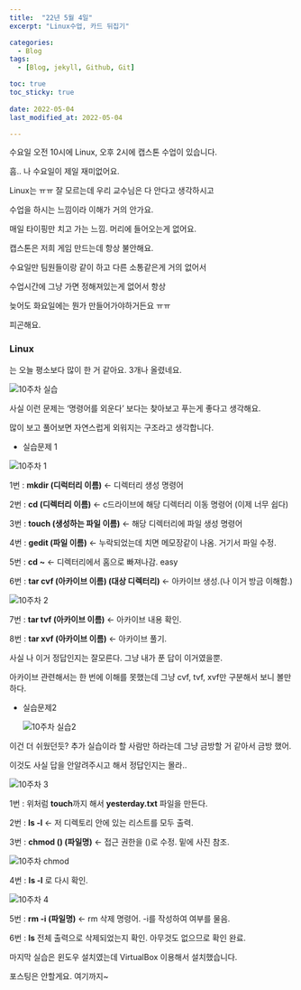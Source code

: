 ```yaml
---
title:  "22년 5월 4일"
excerpt: "Linux수업, 카드 뒤집기"

categories:
  - Blog
tags:
  - [Blog, jekyll, Github, Git]

toc: true
toc_sticky: true
 
date: 2022-05-04
last_modified_at: 2022-05-04

---
```


수요일 오전 10시에 Linux, 오후 2시에 캡스톤 수업이 있습니다.

흠.. 나 수요일이 제일 재미없어요.

Linux는 ㅠㅠ 잘 모르는데 우리 교수님은 다 안다고 생각하시고

수업을 하시는 느낌이라 이해가 거의 안가요.

매일 타이핑만 치고 가는 느낌. 머리에 들어오는게 없어요.

캡스톤은 저희 게임 만드는데 항상 불안해요.

수요일만 팀원들이랑 같이 하고 다른 소통같은게 거의 없어서

수업시간에 그냥 가면 정해져있는게 없어서 항상 

늦어도 화요일에는 뭔가 만들어가야하거든요 ㅠㅠ

피곤해요.

### Linux

는 오늘 평소보다 많이 한 거 같아요. 3개나 올렸네요.

![10주차 실습](https://user-images.githubusercontent.com/102167336/166707122-d5100df2-f3f4-4377-9325-444064d435d5.png)

사실 이런 문제는 ‘명령어를 외운다’ 보다는 찾아보고 푸는게 좋다고 생각해요.

많이 보고 풀어보면 자연스럽게 외워지는 구조라고 생각합니다.

- 실습문제 1

![10주차 1](https://user-images.githubusercontent.com/102167336/166707138-7fe3c136-b894-4f49-a69a-f30de1fa6311.PNG)

1번 : **mkdir (디럭터리 이름)**   ← 디렉터리 생성 명령어

2번 : **cd (디렉터리 이름)** ← c드라이브에 해당 디렉터리 이동 명령어 (이제 너무 쉽다)

3번 : **touch (생성하는 파일 이름)** ← 해당 디렉터리에 파일 생성 명령어

4번 : **gedit (파일 이름)** ← 누락되었는데 치면 메모장같이 나옴. 거기서 파일 수정.

5번 : **cd ~** ← 디렉터리에서 홈으로 빠져나감. easy

6번 : **tar cvf (아카이브 이름) (대상 디렉터리)** ← 아카이브 생성.(나 이거 방금 이해함.)

![10주차 2](https://user-images.githubusercontent.com/102167336/166707136-aad8f912-1663-4652-ba90-2df1d200efc3.PNG)

7번 : **tar tvf (아카이브 이름)** ← 아카이브 내용 확인.

8번 : **tar xvf (아카이브 이름)** ← 아카이브 풀기.

사실 나 이거 정답인지는 잘모른다. 그냥 내가 푼 답이 이거였을뿐.

아카이브 관련해서는 한 번에 이해를 못했는데 그냥 cvf, tvf, xvf만 구분해서 보니 볼만하다.

- 실습문제2
    
    ![10주차 실습2](https://user-images.githubusercontent.com/102167336/166707116-ef0a9b22-f66e-498d-be18-d209bb3395b0.png)
    

이건 더 쉬웠던듯? 추가 실습이라 할 사람만 하라는데 그냥 금방할 거 같아서 금방 했어.

이것도 사실 답을 안알려주시고 해서 정답인지는 몰라..

![10주차 3](https://user-images.githubusercontent.com/102167336/166707133-c78d1743-bba9-411a-86b9-dceec8f7ed5f.PNG)

1번 : 위처럼 **touch**까지 해서 **yesterday.txt** 파일을 만든다.

2번 :  **ls -l** ← 저 디렉토리 안에 있는 리스트를 모두 출력.

3번 : **chmod () (파일명)** ← 접근 권한을 ()로 수정. 밑에 사진 참조.

![10주차 chmod](https://user-images.githubusercontent.com/102167336/166707127-7f645359-2dff-4460-8da2-b5f1edfe123e.png)

4번 : **ls -l** 로 다시 확인.

![10주차 4](https://user-images.githubusercontent.com/102167336/166707129-4b0d22b4-c82e-4fae-b69b-c29f59c69da7.PNG)

5번 : **rm -i (파일명)** ← rm 삭제 명령어. -i를 작성하여 여부를 물음.

6번 : **ls**  전체 출력으로 삭제되었는지 확인. 아무것도 없으므로 확인 완료.

마지막 실습은 윈도우 설치였는데 VirtualBox 이용해서 설치했습니다. 

포스팅은 안할게요. 여기까지~